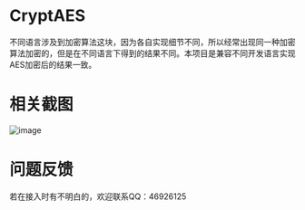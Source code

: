 # CryptAES
不同语言涉及到加密算法这块，因为各自实现细节不同，所以经常出现同一种加密算法加密的，但是在不同语言下得到的结果不同。本项目是兼容不同开发语言实现AES加密后的结果一致。

# 相关截图
![image](https://github.com/ah-guobing/CryptAES/blob/master/Resources/php-aes.png)

# 问题反馈
若在接入时有不明白的，欢迎联系QQ：46926125
